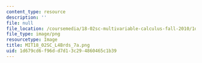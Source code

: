 ```yaml
---
content_type: resource
description: ''
file: null
file_location: /coursemedia/18-02sc-multivariable-calculus-fall-2010/1d679cd6f96dd7d13c294860465c1b39_MIT18_02SC_L4Brds_7a.png
file_type: image/png
resourcetype: Image
title: MIT18_02SC_L4Brds_7a.png
uid: 1d679cd6-f96d-d7d1-3c29-4860465c1b39
---
```

